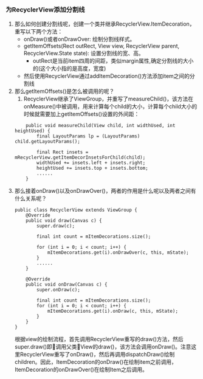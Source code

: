 ### 为RecyclerView添加分割线

1. 那么如何创建分割线呢，创建一个类并继承RecyclerView.ItemDecoration，重写以下两个方法：
    - onDraw()或者onDrawOver: 绘制分割线样式。
    - getItemOffsets(Rect outRect, View view, RecyclerView parent,
        RecyclerView.State state): 设置分割线的宽、高。
        - outRect是当前item四周的间距，类似margin属性,确定分割线的大小的(这个大小指的是高度，宽度)
    - 然后使用RecyclerView通过addItemDecoration()方法添加item之间的分割线
2. 那么getItemOffsets()是怎么被调用的呢？
    1. RecyclerView继承了ViewGroup，并重写了measureChild()，该方法在onMeasure()中被调用，用来计算每个child的大小，计算每个child大小的时候就需要加上getItemOffsets()设置的外间距：
    ```
        public void measureChild(View child, int widthUsed, int heightUsed) {
            final LayoutParams lp = (LayoutParams) child.getLayoutParams();

            final Rect insets = mRecyclerView.getItemDecorInsetsForChild(child);
            widthUsed += insets.left + insets.right;
            heightUsed += insets.top + insets.bottom;
            ......
        }

    ```
3. 那么接着onDraw()以及onDrawOver()，两者的作用是什么呢以及两者之间有什么关系呢？
    ```
    public class RecyclerView extends ViewGroup {
        @Override
        public void draw(Canvas c) {
            super.draw(c);

            final int count = mItemDecorations.size();
            
            for (int i = 0; i < count; i++) {
                mItemDecorations.get(i).onDrawOver(c, this, mState);
            }
            ......
        }

        @Override
        public void onDraw(Canvas c) {
            super.onDraw(c);

            final int count = mItemDecorations.size();
            for (int i = 0; i < count; i++) {
                mItemDecorations.get(i).onDraw(c, this, mState);
            }
        }
    }

    ```
    根据view的绘制流程，首先调用RecyclerView重写的draw()方法，然后super.draw()即调用父类View的draw()，该方法会调用onDraw()。注意这里RecyclerView重写了onDraw()，然后再调用dispatchDraw()绘制children。因此，ItemDecoration的onDraw()在绘制item之前调用，ItemDecoration的onDrawOver()在绘制Item之后调用。